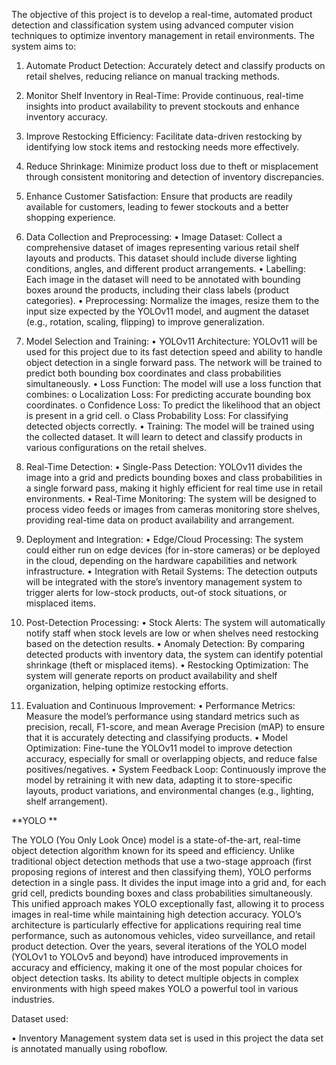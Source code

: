 The objective of this project is to develop a real-time, automated product detection and 
classification system using advanced computer vision techniques to optimize inventory 
management in retail environments. The system aims to: 
1. Automate Product Detection: Accurately detect and classify products on retail shelves, 
reducing reliance on manual tracking methods. 
2. Monitor Shelf Inventory in Real-Time: Provide continuous, real-time insights into 
product availability to prevent stockouts and enhance inventory accuracy. 
3. Improve Restocking Efficiency: Facilitate data-driven restocking by identifying low
stock items and restocking needs more effectively. 
4. Reduce Shrinkage: Minimize product loss due to theft or misplacement through 
consistent monitoring and detection of inventory discrepancies. 
5. Enhance Customer Satisfaction: Ensure that products are readily available for customers, 
leading to fewer stockouts and a better shopping experience.


1. Data Collection and Preprocessing: 
• Image Dataset: Collect a comprehensive dataset of images representing various retail 
shelf layouts and products. This dataset should include diverse lighting conditions, 
angles, and different product arrangements. 
• Labelling: Each image in the dataset will need to be annotated with bounding boxes 
around the products, including their class labels (product categories). 
• Preprocessing: Normalize the images, resize them to the input size expected by the 
YOLOv11 model, and augment the dataset (e.g., rotation, scaling, flipping) to improve 
generalization. 
2. Model Selection and Training: 
• YOLOv11 Architecture: YOLOv11 will be used for this project due to its fast detection 
speed and ability to handle object detection in a single forward pass. The network will be 
trained to predict both bounding box coordinates and class probabilities simultaneously. 
• Loss Function: The model will use a loss function that combines: 
o Localization Loss: For predicting accurate bounding box coordinates. 
o Confidence Loss: To predict the likelihood that an object is present in a grid cell. 
o Class Probability Loss: For classifying detected objects correctly. 
• Training: The model will be trained using the collected dataset. It will learn to detect and 
classify products in various configurations on the retail shelves. 
3. Real-Time Detection: 
• Single-Pass Detection: YOLOv11 divides the image into a grid and predicts bounding 
boxes and class probabilities in a single forward pass, making it highly efficient for real
time use in retail environments. 
• Real-Time Monitoring: The system will be designed to process video feeds or images 
from cameras monitoring store shelves, providing real-time data on product availability 
and arrangement. 
4. Deployment and Integration: 
• Edge/Cloud Processing: The system could either run on edge devices (for in-store 
cameras) or be deployed in the cloud, depending on the hardware capabilities and 
network infrastructure. 
• Integration with Retail Systems: The detection outputs will be integrated with the 
store’s inventory management system to trigger alerts for low-stock products, out-of
stock situations, or misplaced items. 
5. Post-Detection Processing: 
• Stock Alerts: The system will automatically notify staff when stock levels are low or 
when shelves need restocking based on the detection results. 
• Anomaly Detection: By comparing detected products with inventory data, the system 
can identify potential shrinkage (theft or misplaced items). 
• Restocking Optimization: The system will generate reports on product availability and 
shelf organization, helping optimize restocking efforts. 
6. Evaluation and Continuous Improvement: 
• Performance Metrics: Measure the model’s performance using standard metrics such as 
precision, recall, F1-score, and mean Average Precision (mAP) to ensure that it is 
accurately detecting and classifying products. 
• Model Optimization: Fine-tune the YOLOv11 model to improve detection accuracy, 
especially for small or overlapping objects, and reduce false positives/negatives. 
• System Feedback Loop: Continuously improve the model by retraining it with new data, 
adapting it to store-specific layouts, product variations, and environmental changes (e.g., 
lighting, shelf arrangement).

**YOLO **

The YOLO (You Only Look Once) model is a state-of-the-art, real-time object detection 
algorithm known for its speed and efficiency. Unlike traditional object detection methods that 
use a two-stage approach (first proposing regions of interest and then classifying them), YOLO 
performs detection in a single pass. It divides the input image into a grid and, for each grid cell, 
predicts bounding boxes and class probabilities simultaneously. This unified approach makes 
YOLO exceptionally fast, allowing it to process images in real-time while maintaining high 
detection accuracy. YOLO’s architecture is particularly effective for applications requiring real
time performance, such as autonomous vehicles, video surveillance, and retail product detection. 
Over the years, several iterations of the YOLO model (YOLOv1 to YOLOv5 and beyond) have 
introduced improvements in accuracy and efficiency, making it one of the most popular choices 
for object detection tasks. Its ability to detect multiple objects in complex environments with 
high speed makes YOLO a powerful tool in various industries. 

Dataset used: 

• Inventory Management system data set is used in this project the data set is annotated manually using roboflow. 

